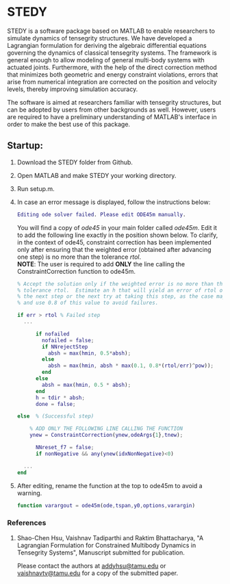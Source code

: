 # STEDY

STEDY is a software package based on MATLAB to enable researchers to simulate dynamics of tensegrity structures. We have developed a Lagrangian formulation for deriving the algebraic differential equations governing the dynamics of classical tensegrity systems. The framework is general enough to allow modeling of general multi-body systems with actuated joints. Furthermore, with the help of the direct correction method that minimizes both geometric and energy constraint violations, errors that arise from numerical integration are corrected on the position and velocity levels, thereby improving simulation accuracy.

The software is aimed at researchers familiar with tensegrity structures, but can be adopted by users from other backgrounds as well. However, users are required to have a preliminary understanding of MATLAB's interface in order to make the best use of this package.

## Startup:
1. Download the STEDY folder from Github.

2. Open MATLAB and make STEDY your working directory.

3. Run setup.m.

4. In case an error message is displayed, follow the instructions below:
    ```MATLAB
    Editing ode solver failed. Please edit ODE45m manually.
    ```
    You will find a copy of *ode45* in your main folder called *ode45m*. Edit it to add the following line exactly in the position shown below. To clarify, in the context of ode45, constraint correction has been implemented only after ensuring that the weighted error (obtained after advancing one step) is no more than the tolerance *rtol*.  
    **NOTE**: The user is required to add **ONLY** the line calling the ConstraintCorrection function to ode45m.
    ```matlab
    % Accept the solution only if the weighted error is no more than the
    % tolerance rtol.  Estimate an h that will yield an error of rtol on
    % the next step or the next try at taking this step, as the case may be,
    % and use 0.8 of this value to avoid failures.

    if err > rtol % Failed step
      ...

          if nofailed
            nofailed = false;
            if NNrejectStep
              absh = max(hmin, 0.5*absh);
            else
              absh = max(hmin, absh * max(0.1, 0.8*(rtol/err)^pow));
            end
          else
            absh = max(hmin, 0.5 * absh);
          end
          h = tdir * absh;
          done = false;

    else  % (Successful step)

        % ADD ONLY THE FOLLOWING LINE CALLING THE FUNCTION
        ynew = ConstraintCorrection(ynew,odeArgs{1},tnew);

          NNreset_f7 = false;
          if nonNegative && any(ynew(idxNonNegative)<0)

      ...
    end
    ```
5. After editing, rename the function at the top to ode45m to avoid a warning.
    ```matlab
    function varargout = ode45m(ode,tspan,y0,options,varargin)
    ```

### References
1. Shao-Chen Hsu, Vaishnav Tadiparthi and Raktim Bhattacharya, "A Lagrangian Formulation for Constrained Multibody Dynamics in Tensegrity Systems", Manuscript submitted for publication.

    Please contact the authors at addyhsu@tamu.edu or vaishnavtv@tamu.edu for a copy of the submitted paper.
